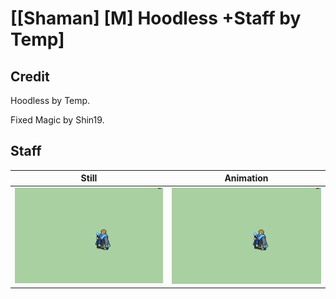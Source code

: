 # [\[Shaman\] \[M\] Hoodless +Staff by Temp]

## Credit

Hoodless by Temp.

Fixed Magic by Shin19.
	
## Staff

| Still | Animation |
| :---: | :-------: |
| ![Staff still](./Staff_000.png) | ![Staff animation](./Staff.gif) |
